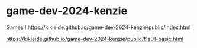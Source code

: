 # game-dev-2024-kenzie
Games!!
https://kikieide.github.io/game-dev-2024-kenzie/public/index.html


https://kikieide.github.io/game-dev-2024-kenzie/public/t1a01-basic.html
